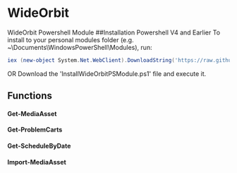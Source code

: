 # WideOrbit
WideOrbit Powershell Module
##Installation
Powershell V4 and Earlier
To install to your personal modules folder (e.g. ~\Documents\WindowsPowerShell\Modules), run:
```powershell
iex (new-object System.Net.WebClient).DownloadString('https://raw.github.com/areynolds77/wideorbit/master/Install-WideOrbitPSModule.ps1')
```

OR 
Download the 'InstallWideOrbitPSModule.ps1' file and execute it.

## Functions

#### Get-MediaAsset
#### Get-ProblemCarts
#### Get-ScheduleByDate
#### Import-MediaAsset